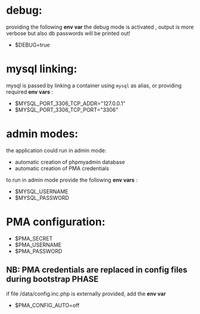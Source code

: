 

# debug:
providing the following **env var** the debug mode is activated , output is more verbose but also db passwords will be printed out!   

 - $DEBUG=true
  
# mysql linking:
mysql is passed by linking a container using `mysql` as alias, or providing required **env vars** :  

 - $MYSQL_PORT_3306_TCP_ADDR="127.0.0.1"  
 - $MYSQL_PORT_3306_TCP_PORT="3306"  

# admin modes:  
the application could run in admin mode:  

 - automatic creation of phpmyadmin database  
 - automatic creation of PMA credentials  

to run in admin mode provide the following **env vars** :   

- $MYSQL_USERNAME     
- $MYSQL_PASSWORD     

# PMA configuration:
 
 - $PMA_SECRET 
 - $PMA_USERNAME 
 - $PMA_PASSWORD 

## NB: PMA credentials are replaced in config files during bootstrap PHASE
if file /data/config.inc.php is externally provided, add the **env var**

- $PMA_CONFIG_AUTO=off

